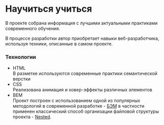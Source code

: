 # **Научиться учиться**

В проекте собрана информация с лучшими актуальными практиками современного обучения.

В процессе разработки автор приобретает навыки веб-разработчика, используя техники, описанные в самом проекте.

### **Технологии**

- HTML  
  В разметке используются современные практики семантической верстки
- CSS  
  Реализована анимация и ховер-эффекты различных элементов
- BEM  
  Проект построен с использованием одной из популярных методологий в современной разработке - [БЭМ](https://ru.bem.info/) в частности применен классический способ организации файловой структуры проекта - [Nested](https://ru.bem.info/methodology/filestructure/#nested).
